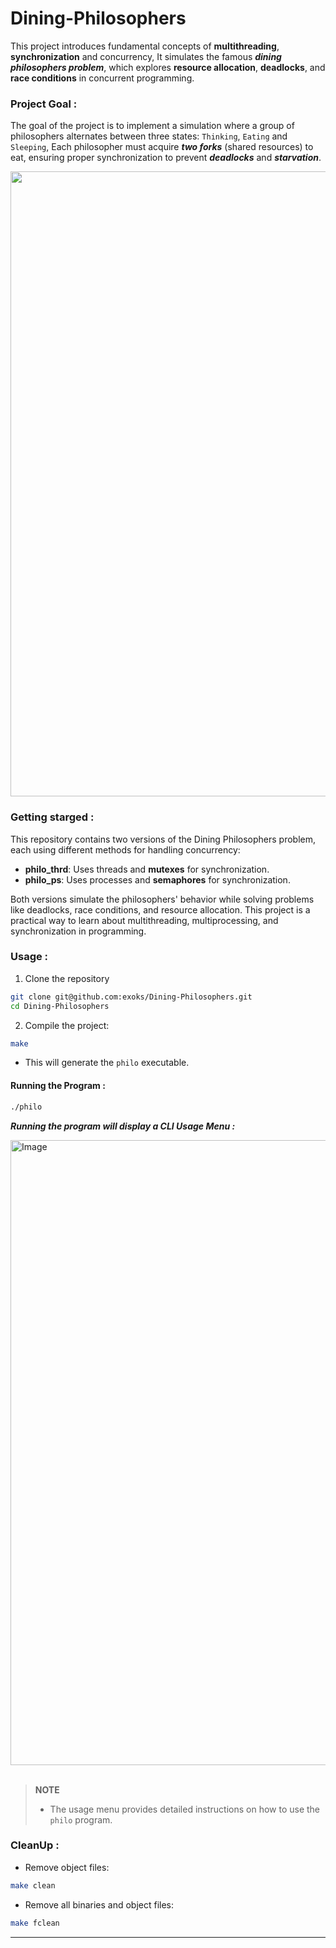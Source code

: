 # **Dining-Philosophers** #
This project introduces fundamental concepts of **multithreading**, **synchronization** and concurrency, It simulates the famous ***dining philosophers problem***, which explores **resource allocation**, **deadlocks**, and **race conditions** in concurrent programming.

### **Project Goal :** ### 
The goal of the project is to implement a simulation where a group of philosophers alternates between three states: `Thinking`, `Eating` and `Sleeping`, Each philosopher must acquire ***two forks*** (shared resources) to eat, ensuring proper synchronization to prevent ***deadlocks*** and ***starvation***.

<div>
  <img src="https://github.com/user-attachments/assets/faa25bd5-feea-4546-8bdc-d4caf40d8fb3" width="1000" />
</div>

### **Getting starged :** ###
This repository contains two versions of the Dining Philosophers problem, each using different methods for handling concurrency:
  * **philo_thrd**: Uses threads and **mutexes** for synchronization.
  * **philo_ps**: Uses processes and **semaphores** for synchronization.

Both versions simulate the philosophers' behavior while solving problems like deadlocks, race conditions, and resource allocation. This project is a practical way to learn about multithreading, multiprocessing, and synchronization in programming.

### **Usage :** ###
1. Clone the repository
```sh
git clone git@github.com:exoks/Dining-Philosophers.git
cd Dining-Philosophers 
```
2. Compile the project:
```sh
make
```
  * This will generate the `philo` executable.

#### **Running the Program :** ####

```sh
./philo
```
***Running the program will display a CLI Usage Menu :***
<div>
  <img width="1000" alt="Image" src="https://github.com/user-attachments/assets/a9ae86cf-d087-4d5a-a2f3-be6d0c303632"/>
</div>

<br>

> **NOTE**  
> - The usage menu provides detailed instructions on how to use the `philo` program.

### **CleanUp :** ###
* Remove object files:
```sh
make clean
```

* Remove all binaries and object files:
```sh
make fclean
```

---
